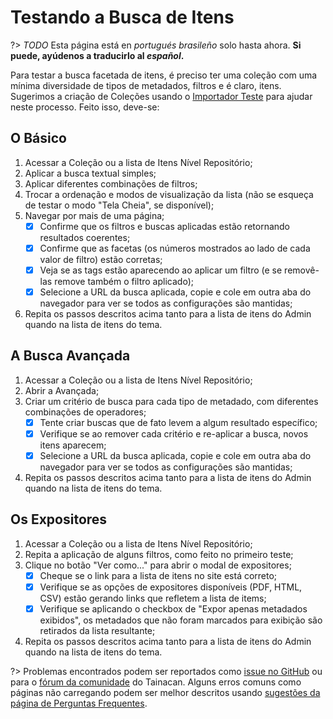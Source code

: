 # Testando a Busca de Itens

?> _TODO_ Esta página está en _portugués brasileño_ solo hasta ahora. **Si puede, ayúdenos a traducirlo al _español_.**

Para testar a busca facetada de itens, é preciso ter uma coleção com uma mínima diversidade de tipos de metadados, filtros e é claro, itens. Sugerimos a criação de Coleções usando o [Importador Teste](/es-mx/importers#importador-teste) para ajudar neste processo. Feito isso, deve-se:

## O Básico

1. Acessar a Coleção ou a lista de Itens Nível Repositório;
2. Aplicar a busca textual simples;
3. Aplicar diferentes combinações de filtros;
4. Trocar a ordenação e modos de visualização da lista (não se esqueça de testar o modo "Tela Cheia", se disponível);
5. Navegar por mais de uma página;
   - [x] Confirme que os filtros e buscas aplicadas estão retornando resultados coerentes;
   - [x] Confirme que as facetas (os números mostrados ao lado de cada valor de filtro) estão corretas;
   - [x] Veja se as tags estão aparecendo ao aplicar um filtro (e se removê-las remove também o filtro aplicado);
   - [x] Selecione a URL da busca aplicada, copie e cole em outra aba do navegador para ver se todos as configurações são mantidas;
6. Repita os passos descritos acima tanto para a lista de itens do Admin quando na lista de itens do tema.

## A Busca Avançada

1. Acessar a Coleção ou a lista de Itens Nível Repositório;
2. Abrir a Avançada;
3. Criar um critério de busca para cada tipo de metadado, com diferentes combinações de operadores;
   - [x] Tente criar buscas que de fato levem a algum resultado específico;
   - [x] Verifique se ao remover cada critério e re-aplicar a busca, novos itens aparecem;
   - [x] Selecione a URL da busca aplicada, copie e cole em outra aba do navegador para ver se todos as configurações são mantidas;
4. Repita os passos descritos acima tanto para a lista de itens do Admin quando na lista de itens do tema.

## Os Expositores

1. Acessar a Coleção ou a lista de Itens Nível Repositório;
2. Repita a aplicação de alguns filtros, como feito no primeiro teste;
3. Clique no botão "Ver como..." para abrir o modal de expositores;
   - [x] Cheque se o link para a lista de itens no site está correto;
   - [x] Verifique se as opções de expositores disponíveis (PDF, HTML, CSV) estão gerando links que refletem a lista de items;
   - [x] Verifique se aplicando o checkbox de "Expor apenas metadados exibidos", os metadados que não foram marcados para exibição são retirados da lista resultante;
4. Repita os passos descritos acima tanto para a lista de itens do Admin quando na lista de itens do tema.

?> Problemas encontrados podem ser reportados como [issue no GitHub](https://github.com/tainacan/tainacan/issues ":ignore") ou para o [fórum da comunidade](https://tainacan.discourse.group ":ignore") do Tainacan. Alguns erros comuns como páginas não carregando podem ser melhor descritos usando [sugestões da página de Perguntas Frequentes](/es-mx/faq#acho-que-encontrei-um-erro-como-devo-proceder).
